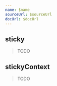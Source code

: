 ```yaml
---
name: $name
sourceUrl: $sourceUrl
docUrl: $docUrl
---
```


<script lang="ts">
	import { subDays, subMonths } from 'date-fns';

	import Preview from '$lib/components/Preview.svelte';

	import { sticky, stickyContext } from '$lib/actions/sticky';
</script>

## sticky

> TODO

## stickyContext

> TODO
